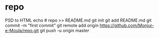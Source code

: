 # repo
PSD to HTML
echo # repo >> README.md
git init
git add README.md
git commit -m "first commit"
git remote add origin https://github.com/Monjur-e-Moula/repo.git
git push -u origin master
